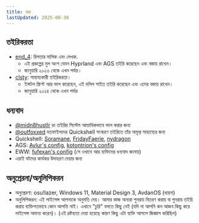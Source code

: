 ```yaml
---
title: শ্রদ্ধা
lastUpdated: 2025-08-30
---
```

## তইরিকরতা
- [end_4](https://github.com/end-4): রিপতার মালিক এবং লেখক.
  - এই প্রকল্পের মুল অংশ যেমন Hyprland এবং AGS তইরি করেছেন এবং বজায় রাখেন।
  - জানুয়ারি ২০২৩ থেকে এখন পর্যন্ত।
- [clsty](https://github.com/clsty): সাহায্যকারী তইরিকরতা।
  - ইন্সটল স্ক্রিপ্ট আর ভাল করেছেন, এই দলিল সাইত তইরি করেছেন এবং এদের বজায় রাখেন।
  - জানুয়ারি ২০২৪ থেকে এখন পর্যন্ত

## ধন্যবাদ
- [@midn8hustlr](https://github.com/midn8hustlr) রং তইরির সিস্টেম আত্তাধিকভাবে ভাল করার জন্য
- [@outfoxxed](https://github.com/outfoxxed/) দতফাইলদের Quickshell সংস্করণ তইরিতে তাঁর অমূল্য সাহায্যের জন্য
 - Quickshell: [Soramane](https://github.com/caelestia-dots/shell/), [FridayFaerie](https://github.com/FridayFaerie/quickshell), [nydragon](https://github.com/nydragon/nysh)
 - AGS: [Aylur's config](https://github.com/Aylur/dotfiles/tree/ags-pre-ts), [kotontrion's config](https://github.com/kotontrion/dotfiles)
 - EWW: [fufexan's config](https://github.com/fufexan/dotfiles) (সে ওখানে আর ব্যক্তিদের ধন্যবাদ জানায়)
 - এয়াই বটদের কার্যকর উদাহরণ দেয়ার জন্য


## অনুপ্রেরনা/অনুলিপিকরন

 - অনুপ্রেরণা: osu!lazer, Windows 11, Material Design 3, AvdanOS (ধারনা)
 - অনুলিপিকরন: এই লাইসেন্স আপনাকে অনুমতি দেয়। আমার কাজ অন্যরা পুনরায় বিতরণ করায় বা পুনরায় তইরি করায় ব্যক্তিগতভাবে কোন আপত্তি নাই। এখানে "চুরি" বলতে কিছু নেই (যদি না আপনি কন আজব কিছু করে লাইসেন্স অমান্য করেন)। (এই দ্রষ্টব্যতা দেয়া হয়েছে কারণ কিছু এটা ব্যক্তি আসলে জিজ্ঞাস করিছিল)

